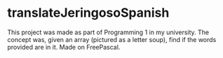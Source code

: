 # translateJeringosoSpanish
This project was made as part of Programming 1 in my university. The concept was, given an array (pictured as a letter soup), find if the words provided are in it. Made on FreePascal.
